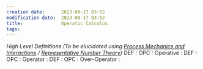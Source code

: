 ```yaml
---
creation date:		2023-08-17 03:52
modification date:	2023-08-17 03:52
title: 				Operatic Calculus
tags:
---
```

*High Level Definitions (To be elucidated using [Process Mechanics and Interactions](Process%20Mechanics%20and%20Interactions.md) / [Representative Number Theory](Representative%20Number%20Theory.md))*
DEF : OPC : Operative : 
DEF : OPC : Operator :
DEF : OPC : Over-Operator : 

